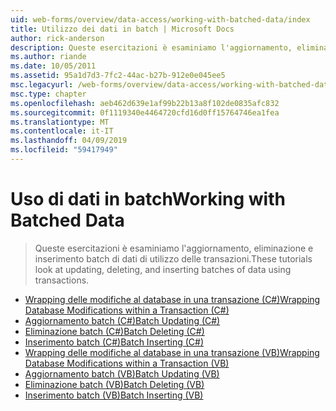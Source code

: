```yaml
---
uid: web-forms/overview/data-access/working-with-batched-data/index
title: Utilizzo dei dati in batch | Microsoft Docs
author: rick-anderson
description: Queste esercitazioni è esaminiamo l'aggiornamento, eliminazione e inserimento batch di dati di utilizzo delle transazioni.
ms.author: riande
ms.date: 10/05/2011
ms.assetid: 95a1d7d3-7fc2-44ac-b27b-912e0e045ee5
msc.legacyurl: /web-forms/overview/data-access/working-with-batched-data
msc.type: chapter
ms.openlocfilehash: aeb462d639e1af99b22b13a8f102de0835afc832
ms.sourcegitcommit: 0f1119340e4464720cfd16d0ff15764746ea1fea
ms.translationtype: MT
ms.contentlocale: it-IT
ms.lasthandoff: 04/09/2019
ms.locfileid: "59417949"
---
```

# <a name="working-with-batched-data"></a><span data-ttu-id="cbd59-103">Uso di dati in batch</span><span class="sxs-lookup"><span data-stu-id="cbd59-103">Working with Batched Data</span></span>

> <span data-ttu-id="cbd59-104">Queste esercitazioni è esaminiamo l'aggiornamento, eliminazione e inserimento batch di dati di utilizzo delle transazioni.</span><span class="sxs-lookup"><span data-stu-id="cbd59-104">These tutorials look at updating, deleting, and inserting batches of data using transactions.</span></span>


- [<span data-ttu-id="cbd59-105">Wrapping delle modifiche al database in una transazione (C#)</span><span class="sxs-lookup"><span data-stu-id="cbd59-105">Wrapping Database Modifications within a Transaction (C#)</span></span>](wrapping-database-modifications-within-a-transaction-cs.md)
- [<span data-ttu-id="cbd59-106">Aggiornamento batch (C#)</span><span class="sxs-lookup"><span data-stu-id="cbd59-106">Batch Updating (C#)</span></span>](batch-updating-cs.md)
- [<span data-ttu-id="cbd59-107">Eliminazione batch (C#)</span><span class="sxs-lookup"><span data-stu-id="cbd59-107">Batch Deleting (C#)</span></span>](batch-deleting-cs.md)
- [<span data-ttu-id="cbd59-108">Inserimento batch (C#)</span><span class="sxs-lookup"><span data-stu-id="cbd59-108">Batch Inserting (C#)</span></span>](batch-inserting-cs.md)
- [<span data-ttu-id="cbd59-109">Wrapping delle modifiche al database in una transazione (VB)</span><span class="sxs-lookup"><span data-stu-id="cbd59-109">Wrapping Database Modifications within a Transaction (VB)</span></span>](wrapping-database-modifications-within-a-transaction-vb.md)
- [<span data-ttu-id="cbd59-110">Aggiornamento batch (VB)</span><span class="sxs-lookup"><span data-stu-id="cbd59-110">Batch Updating (VB)</span></span>](batch-updating-vb.md)
- [<span data-ttu-id="cbd59-111">Eliminazione batch (VB)</span><span class="sxs-lookup"><span data-stu-id="cbd59-111">Batch Deleting (VB)</span></span>](batch-deleting-vb.md)
- [<span data-ttu-id="cbd59-112">Inserimento batch (VB)</span><span class="sxs-lookup"><span data-stu-id="cbd59-112">Batch Inserting (VB)</span></span>](batch-inserting-vb.md)
